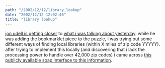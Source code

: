 ```yaml
---
path: "/2002/12/12/library_lookup" 
date: "2002/12/12 12:02:46" 
title: "library lookup" 
---
```

<p><a href="http://weblog.infoworld.com/udell/stories/2002/12/11/librarylookup.html">jon udell is getting closer</a> to <a href="http://weblog.randomchaos.com/index.php?date=2002-12-11&amp;title=amazon+as+library+interface">what i was talking about yesterday</a>. while he was adding the bookmarklet piece to the puzzle, i was trying out some different ways of finding local libraries (within X miles of zip code YYYYY). after trying to implement this locally (and discovering that i lack the processing power to handle over 42,000 zip codes) i came across <a href="http://www.bindingpoint.com/QuickTryv2.aspx?wsdl=http%3a%2f%2fwww.discoverdance.co.uk%2fzipQuery%2fzipCodeService.asmx%3fwsdl&amp;s=zipCodeService&amp;op=findZipCodeDistance&amp;p=zipCodeServiceSoap&amp;ap=http%3a%2f%2fwww.discoverdance.co.uk%2fzipQuery%2fzipCodeService.asmx&amp;sKey=c9bd8636-cf46-404e-81dc-4d63e11119b5">this publicly available soap interface to this information</a>.</p>